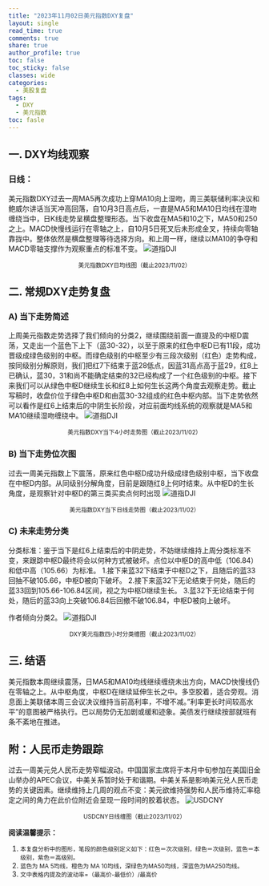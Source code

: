 ```yaml
---
title: "2023年11月02日美元指数DXY复盘"
layout: single
read_time: true
comments: true
share: true
author_profile: true
toc: false
toc_sticky: false
classes: wide
categories:
  - 美股复盘
tags:
  - DXY
  - 美元指数
toc: fasle
---
```

## 一. DXY均线观察
### 日线：
美元指数DXY过去一周MA5再次成功上穿MA10向上湿吻，周三美联储利率决议和鲍威尔讲话当天冲高回落，自10月3日高点后，一直是MA5和MA10日均线在湿吻缠绕当中，日K线走势呈横盘整理形态。当下收盘在MA5和10之下，MA50和250之上。MACD快慢线运行在零轴之上，自10月5日死叉后未形成金叉，持续向零轴靠拢中。整体依然是横盘整理等待选择方向。和上周一样，继续以MA10的争夺和MACD零轴支撑作为观察重点的标准不变。
 ![道指DJI](https://image.olim.cc/2023-11-02-DXY-day.png)
<small><center>美元指数DXY日均线图（截止2023/11/02）</center></small>
## 二. 常规DXY走势复盘
### A) 当下走势简述
上周美元指数走势选择了我们倾向的分类2，继续围绕前面一直提及的中枢D震荡，又走出一个蓝色下上下（蓝30-32），以至于原来的红色中枢D已有11段，成功晋级成绿色级别的中枢。而绿色级别的中枢至少有三段次级别（红色）走势构成，按同级别分解原则，我们把红7下结束于蓝28低点，因蓝31高点高于蓝29，红8上已确认，蓝30，31和尚不能确定结束的32已经构成了一个红色级别的中枢。接下来我们可以从绿色中枢D继续生长和红8上如何生长这两个角度去观察走势。截止写稿时，收盘价位于绿色中枢D和由蓝30-32组成的红色中枢内部。当下走势依然可以看作是红6上结束后的中阴生长阶段，对应前面均线系统的观察就是MA5和MA10继续湿吻缠绕中。
 ![道指DJI](https://image.olim.cc/2023-11-02-DXY-hour.png)
<small><center>美元指数DXY当下4小时走势图（截止2023/11/02）</center></small>
### B) 当下走势位次图
过去一周美元指数上下震荡，原来红色中枢D成功升级成绿色级别中枢，当下收盘在中枢D内部。从同级别分解角度，目前是跟随红8上何时结束。从中枢D的生长角度，是观察针对中枢D的第三类买卖点何时出现
 ![道指DJI](https://image.olim.cc/2023-11-02-DXY-day-1.png)
<small><center>美元指数DXY当下日线走势图（截止2023/11/02）</center></small>
### C) 未来走势分类
分类标准：鉴于当下是红6上结束后的中阴走势，不妨继续维持上周分类标准不变，来跟踪中枢D最终将会以何种方式被破坏。点位以中枢D的高中低（106.84）和低中高（105.66）为标准。
1.接下来蓝32下结束于中枢D之下，且随后的蓝33回抽不破105.66，中枢D被向下破坏。
2.接下来蓝32下无论结束于何处，随后的蓝33回到105.66-106.84区间，视之为中枢D继续生长。
3.蓝32下无论结束于何处，随后的蓝33向上突破106.84后回撤不破106.84，中枢D被向上破坏。

作者倾向分类2。
 ![道指DJI](https://image.olim.cc/2023-11-02-DXY-hour-fl.png)
<small><center>DXY美元指数四小时分类缠图（截止2023/11/02）</center></small>
## 三. 结语
美元指数本周继续震荡，日MA5和MA10均线继续缠绕未出方向，MACD快慢线仍在零轴之上。从中枢角度，中枢D在继续延伸生长之中。多空胶着，适合旁观。消息面上美联储本周三会议决议维持当前高利率，不增不减。”利率更长时间较高水平”的意图被严格执行。巴以局势仍无加剧或缓和迹象。美债发行继续按部就班有条不紊地在推进。

## 附：人民币走势跟踪
过去一周美元兑人民币走势窄幅波动。中国国家主席将于本月中旬参加在美国旧金山举办的APEC会议，中美关系暂时处于和谐期。中美关系是影响美元兑人民币走势的关键因素。继续维持上几周的观点不变：美元欲维持强势和人民币维持汇率稳定之间的角力在此价位附近会呈现一段时间的胶着状态。
 ![USDCNY](https://image.olim.cc/2023-11-02-USDCNY-day.png)
<small><center>USDCNY日线缠图（截止2023/11/02）</center></small>

**阅读温馨提示：** 
1. <small>本复盘分析中的图形，笔段的颜色级别定义如下：红色＝次次级别，绿色＝次级别，蓝色＝本级别，紫色＝高级别。</small> 
2. <small>蓝色为 MA 5均线，橙色为 MA 10均线，深绿色为MA50均线，深蓝色为MA250均线。</small> 
3. <small>文中表格内提及的波动率=（最高价-最低价）/最高价 </small>
